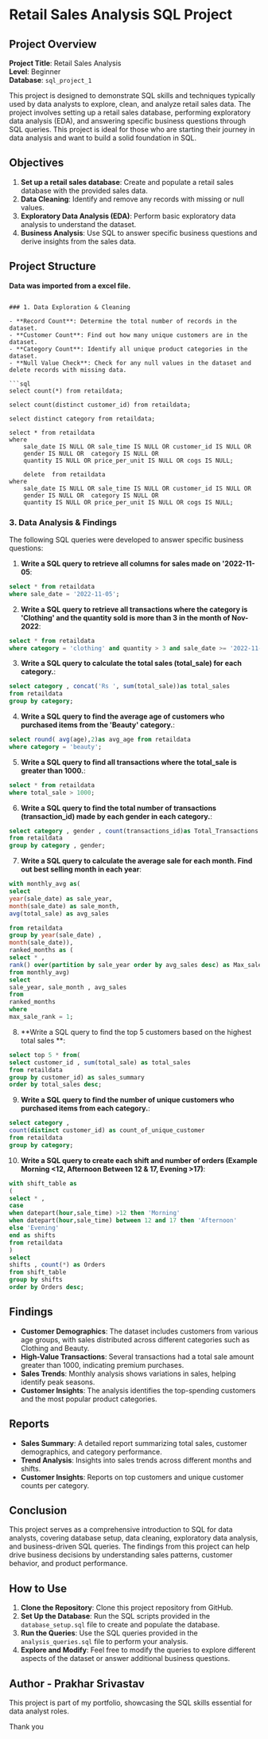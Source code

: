 # Retail Sales Analysis SQL Project

## Project Overview

**Project Title**: Retail Sales Analysis  
**Level**: Beginner  
**Database**: `sql_project_1`

This project is designed to demonstrate SQL skills and techniques typically used by data analysts to explore, clean, and analyze retail sales data. The project involves setting up a retail sales database, performing exploratory data analysis (EDA), and answering specific business questions through SQL queries. This project is ideal for those who are starting their journey in data analysis and want to build a solid foundation in SQL.

## Objectives

1. **Set up a retail sales database**: Create and populate a retail sales database with the provided sales data.
2. **Data Cleaning**: Identify and remove any records with missing or null values.
3. **Exploratory Data Analysis (EDA)**: Perform basic exploratory data analysis to understand the dataset.
4. **Business Analysis**: Use SQL to answer specific business questions and derive insights from the sales data.

## Project Structure
**Data was imported from a excel file.**

```

### 1. Data Exploration & Cleaning

- **Record Count**: Determine the total number of records in the dataset.
- **Customer Count**: Find out how many unique customers are in the dataset.
- **Category Count**: Identify all unique product categories in the dataset.
- **Null Value Check**: Check for any null values in the dataset and delete records with missing data.

```sql
select count(*) from retaildata;

select count(distinct customer_id) from retaildata;

select distinct category from retaildata;

select * from retaildata
where 
    sale_date IS NULL OR sale_time IS NULL OR customer_id IS NULL OR 
    gender IS NULL OR  category IS NULL OR 
    quantity IS NULL OR price_per_unit IS NULL OR cogs IS NULL;

    delete  from retaildata
where 
    sale_date IS NULL OR sale_time IS NULL OR customer_id IS NULL OR 
    gender IS NULL OR  category IS NULL OR 
    quantity IS NULL OR price_per_unit IS NULL OR cogs IS NULL;
```

### 3. Data Analysis & Findings

The following SQL queries were developed to answer specific business questions:

1. **Write a SQL query to retrieve all columns for sales made on '2022-11-05**:
```sql
select * from retaildata
where sale_date = '2022-11-05';
```

2. **Write a SQL query to retrieve all transactions where the category is 'Clothing' and the quantity sold is more than 3 in the month of Nov-2022**:
```sql
select * from retaildata 
where category = 'clothing' and quantity > 3 and sale_date >= '2022-11-1' and sale_date < '2022-12-1';

```

3. **Write a SQL query to calculate the total sales (total_sale) for each category.**:
```sql
select category , concat('Rs ', sum(total_sale))as total_sales 
from retaildata
group by category;

```

4. **Write a SQL query to find the average age of customers who purchased items from the 'Beauty' category.**:
```sql
select round( avg(age),2)as avg_age from retaildata
where category = 'beauty';

```

5. **Write a SQL query to find all transactions where the total_sale is greater than 1000.**:
```sql
select * from retaildata
where total_sale > 1000;

```

6. **Write a SQL query to find the total number of transactions (transaction_id) made by each gender in each category.**:
```sql
select category , gender , count(transactions_id)as Total_Transactions
from retaildata
group by category , gender;

```

7. **Write a SQL query to calculate the average sale for each month. Find out best selling month in each year**:
```sql
with monthly_avg as(
select 
year(sale_date) as sale_year,
month(sale_date) as sale_month,
avg(total_sale) as avg_sales

from retaildata
group by year(sale_date) ,
month(sale_date)),
ranked_months as (
select * , 
rank() over(partition by sale_year order by avg_sales desc) as Max_sale_rank
from monthly_avg)
select
sale_year, sale_month , avg_sales
from 
ranked_months
where
max_sale_rank = 1;

```

8. **Write a SQL query to find the top 5 customers based on the highest total sales **:
```sql
select top 5 * from(
select customer_id , sum(total_sale) as total_sales
from retaildata
group by customer_id) as sales_summary
order by total_sales desc;

```

9. **Write a SQL query to find the number of unique customers who purchased items from each category.**:
```sql
select category , 
count(distinct customer_id) as count_of_unique_customer
from retaildata
group by category;

```

10. **Write a SQL query to create each shift and number of orders (Example Morning <12, Afternoon Between 12 & 17, Evening >17)**:
```sql
with shift_table as
(
select * ,
case 
when datepart(hour,sale_time) >12 then 'Morning'
when datepart(hour,sale_time) between 12 and 17 then 'Afternoon'
else 'Evening' 
end as shifts
from retaildata
)
select 
shifts , count(*) as Orders
from shift_table
group by shifts 
order by Orders desc;

```

## Findings

- **Customer Demographics**: The dataset includes customers from various age groups, with sales distributed across different categories such as Clothing and Beauty.
- **High-Value Transactions**: Several transactions had a total sale amount greater than 1000, indicating premium purchases.
- **Sales Trends**: Monthly analysis shows variations in sales, helping identify peak seasons.
- **Customer Insights**: The analysis identifies the top-spending customers and the most popular product categories.

## Reports

- **Sales Summary**: A detailed report summarizing total sales, customer demographics, and category performance.
- **Trend Analysis**: Insights into sales trends across different months and shifts.
- **Customer Insights**: Reports on top customers and unique customer counts per category.

## Conclusion

This project serves as a comprehensive introduction to SQL for data analysts, covering database setup, data cleaning, exploratory data analysis, and business-driven SQL queries. The findings from this project can help drive business decisions by understanding sales patterns, customer behavior, and product performance.

## How to Use

1. **Clone the Repository**: Clone this project repository from GitHub.
2. **Set Up the Database**: Run the SQL scripts provided in the `database_setup.sql` file to create and populate the database.
3. **Run the Queries**: Use the SQL queries provided in the `analysis_queries.sql` file to perform your analysis.
4. **Explore and Modify**: Feel free to modify the queries to explore different aspects of the dataset or answer additional business questions.

## Author - Prakhar Srivastav

This project is part of my portfolio, showcasing the SQL skills essential for data analyst roles. 



Thank you 

